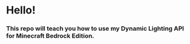 # Hello!
### This repo will teach you how to use my Dynamic Lighting API for Minecraft Bedrock Edition.
